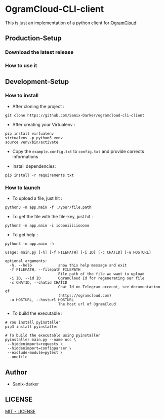 # OgramCloud-CLI-client

This is just an implementation of a python client for [OgramCloud](https://ogramcloud.com)

## Production-Setup

### Download the latest release

### How to use it


## Development-Setup

### How to install

- After cloning the project :
```shell
git clone https://github.com/Sanix-Darker/ogramcloud-cli-client
```

- After creating your Virtualenv :
```shell
pip install virtualenv
virtualenv -p python3 venv
source venv/bin/activate
```

- Copy the `example.config.txt` to `config.txt` and provide corrects informations

- Install dependencies:
```shell
pip install -r requirements.txt
```

### How to launch

- To upload a file, just hit :
```shell
python3 -m app.main -f ./your/file.path
```

- To get the file with the file-key, just hit :
```shell
python3 -m app.main -i iooooiiiiiooooo
```

- To get help :
```shell
python3 -m app.main -h

usage: main.py [-h] [-f FILEPATH] [-i ID] [-c CHATID] [-u HOSTURL]

optional arguments:
  -h, --help            show this help message and exit
  -f FILEPATH, --filepath FILEPATH
                        File path of the file we want to upload
  -i ID, --id ID        OgramCloud Id for regenerating our file
  -c CHATID, --chatid CHATID
                        Chat Id on Telegram account, see documentation of
                        (https://ogramcloud.com)
  -u HOSTURL, --hosturl HOSTURL
                        The host url of OgramCloud
```

- To build the executable :
```shell
# You install pyinstaller
pip3 install pyinstaller

# To build the executable using pyinstaller
pyinstaller main.py --name occ \
 --hiddenimport=requests \
 --hiddenimport=configparser \
 --exclude-module=pytest \
 --onefile
```

## Author

- Sanix-darker

## LICENSE

[MIT - LICENSE](https://github.com/Sanix-Darker/ogramcloud-cli-client/blob/master/LICENSE)
